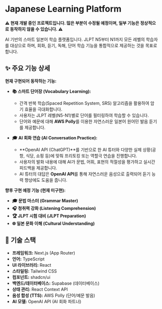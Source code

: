 # Japanese Learning Platform

**⚠️ 현재 개발 중인 프로젝트입니다. 많은 부분이 수정될 예정이며, 일부 기능은 정상적으로 동작하지 않을 수 있습니다. ⚠️**

AI 기반의 스마트 일본어 학습 플랫폼입니다. JLPT N5부터 N1까지 모든 레벨의 학습자를 대상으로 하며, 회화, 듣기, 독해, 단어 학습 기능을 통합적으로 제공하는 것을 목표로 합니다.

## ✨ 주요 기능 상세

**현재 구현되어 동작하는 기능:**

- **📚 스마트 단어장 (Vocabulary Learning):**

  - 간격 반복 학습(Spaced Repetition System, SRS) 알고리즘을 활용하여 암기 효율을 극대화합니다.
  - 사용자는 JLPT 레벨(N5-N1)별로 단어를 필터링하여 학습할 수 있습니다.
  - 단어와 예문에 대해 **AWS Polly**를 이용한 자연스러운 일본어 원어민 발음 듣기를 제공합니다.

- **🎓 AI 회화 연습 (AI Conversation Practice):**

  - **OpenAI API (ChatGPT)**를 기반으로 한 AI 튜터와 다양한 실제 상황(공항, 식당, 쇼핑 등)에 맞춰 프리토킹 또는 역할극 연습을 진행합니다.
  - 사용자의 발화 내용에 대해 AI가 문법, 어휘, 표현의 적절성을 평가하고 실시간 피드백을 제공합니다.
  - AI 튜터의 대답은 **OpenAI API**를 통해 자연스러운 음성으로 출력되어 듣기 능력 향상에도 도움을 줍니다.

**향후 구현 예정 기능 (현재 미구현):**

- **🎓 문법 마스터 (Grammar Master)**
- **🎧 청취력 강화 (Listening Comprehension)**
- **🏆 JLPT 시험 대비 (JLPT Preparation)**
- **🌐 일본 문화 이해 (Cultural Understanding)**

## 🚀 기술 스택

- **프레임워크:** Next.js (App Router)
- **언어:** TypeScript
- **UI 라이브러리:** React
- **스타일링:** Tailwind CSS
- **컴포넌트:** shadcn/ui
- **백엔드/데이터베이스:** Supabase (데이터베이스)
- **상태 관리:** React Context API
- **음성 합성 (TTS):** AWS Polly (단어/예문 발음)
- **AI 모델:** OpenAI API (AI 회화 파트너)
